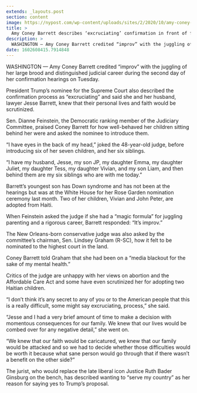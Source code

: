 ```yaml
--- 
extends: _layouts.post 
section: content 
image: https://nypost.com/wp-content/uploads/sites/2/2020/10/amy-coney-barrett-19.jpg?quality=90&strip=all&w=1200 
title: > 
  Amy Coney Barrett describes ‘excruciating’ confirmation in front of family 
description: > 
  WASHINGTON — Amy Coney Barrett credited “improv” with the juggling of her large brood and distinguished judicial career during the second day of her confirmation hearings on Tuesday.President Trump’s nominee for the Supreme Court also described the confirmation process as “excruciating” and said she and her husband, lawyer Jesse Barrett, knew that their personal lives and faith would be scrutinized.Sen. Dianne Feinstein, the Democratic ranking member of the Judiciary Committee, praised Coney Barrett for how well-behaved her children sitting behind her were and asked the nominee to introduce them.Two of her children, Vivian and John Peter, are adopted from Haiti.“Jesse and I had a very brief amount of time to make a decision with momentous consequences for our family. 
date: 1602608415.7914848 
--- 
```

WASHINGTON — Amy Coney Barrett credited “improv” with the juggling of her large brood and distinguished judicial career during the second day of her confirmation hearings on Tuesday.

President Trump’s nominee for the Supreme Court also described the confirmation process as “excruciating” and said she and her husband, lawyer Jesse Barrett, knew that their personal lives and faith would be scrutinized.

Sen. Dianne Feinstein, the Democratic ranking member of the Judiciary Committee, praised Coney Barrett for how well-behaved her children sitting behind her were and asked the nominee to introduce them.

“I have eyes in the back of my head,” joked the 48-year-old judge, before introducing six of her seven children, and her six siblings.

“I have my husband, Jesse, my son JP, my daughter Emma, my daughter Juliet, my daughter Tess, my daughter Vivian, and my son Liam, and then behind them are my six siblings who are with me today.”

Barrett’s youngest son has Down syndrome and has not been at the hearings but was at the White House for her Rose Garden nomination ceremony last month. Two of her children, Vivian and John Peter, are adopted from Haiti.

When Feinstein asked the judge if she had a “magic formula” for juggling parenting and a rigorous career, Barrett responded: “It’s improv.”

The New Orleans-born conservative judge was also asked by the committee’s chairman, Sen. Lindsey Graham (R-SC), how it felt to be nominated to the highest court in the land.

Coney Barrett told Graham that she had been on a “media blackout for the sake of my mental health.”

Critics of the judge are unhappy with her views on abortion and the Affordable Care Act and some have even scrutinized her for adopting two Haitian children.

“I don’t think it’s any secret to any of you or to the American people that this is a really difficult, some might say excruciating, process,” she said.

“Jesse and I had a very brief amount of time to make a decision with momentous consequences for our family. We knew that our lives would be combed over for any negative detail,” she went on.

“We knew that our faith would be caricatured, we knew that our family would be attacked and so we had to decide whether those difficulties would be worth it because what sane person would go through that if there wasn’t a benefit on the other side?”

The jurist, who would replace the late liberal icon Justice Ruth Bader Ginsburg on the bench, has described wanting to “serve my country” as her reason for saying yes to Trump’s proposal.